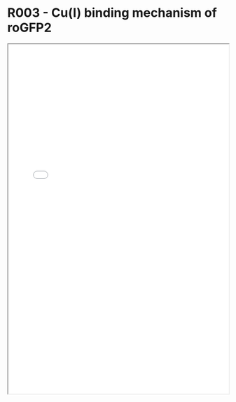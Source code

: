 # R003 - Cu(I) binding mechanism of roGFP2

<iframe width="100%" height="800" src="./rogfp2-md-report.pdf">
